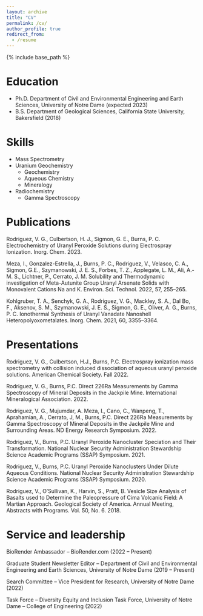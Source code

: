 ```yaml
---
layout: archive
title: "CV"
permalink: /cv/
author_profile: true
redirect_from:
  - /resume
---
```


{% include base_path %}

Education
======
* Ph.D. Department of Civil and Environmental Engineering and Earth Sciences, University of Notre Dame (expected 2023)
* B.S. Department of Geological Sciences, California State University, Bakersfield (2018)
  
Skills
======
* Mass Spectrometry
* Uranium Geochemistry
  * Geochemistry
  * Aqueous Chemistry
  * Mineralogy
* Radiochemistry
  * Gamma Spectroscopy

Publications
======
Rodriguez, V. G., Culbertson, H. J., Sigmon, G. E., Burns, P. C. Electrochemistry of Uranyl Peroxide Solutions during Electrospray Ionization. Inorg. Chem. 2023.

Meza, I., Gonzalez-Estrella, J., Burns, P. C., Rodriguez, V., Velasco, C. A., Sigmon, G.E., Szymanowski, J. E. S., Forbes, T. Z., Applegate, L. M., Ali, A.-M. S., Lichtner, P., Cerrato, J. M. Solubility and Thermodynamic investigation of Meta-Autunite Group Uranyl Arsenate Solids with Monovalent Cations Na and K. Environ. Sci. Technol. 2022, 57, 255–265.

Kohlgruber, T. A., Senchyk, G. A., Rodriguez, V. G., Mackley, S. A., Dal Bo, F., Aksenov, S. M., Szymanowski, J. E. S.,     Sigmon, G. E., Oliver, A. G., Burns, P. C. Ionothermal Synthesis of Uranyl Vanadate Nanoshell Heteropolyoxometalates. Inorg. Chem. 2021, 60, 3355–3364.
  
Presentations
======
Rodriguez, V. G., Culbertson, H.J., Burns, P.C. Electrospray ionization mass spectrometry with collision
induced dissociation of aqueous uranyl peroxide solutions. American Chemical Society. Fall 2022.

Rodriguez, V. G., Burns, P.C. Direct 226Ra Measurements by Gamma Spectroscopy of Mineral Deposits in the Jackpile Mine. International Mineralogical Association. 2022.

Rodriguez, V. G., Mujumdar, A. Meza, I., Cano, C., Wanpeng, T., Aprahamian, A., Cerrato, J, M., Burns, P.C. Direct 226Ra Measurements by Gamma Spectroscopy of Mineral Deposits in the Jackpile Mine and Surrounding Areas. ND Energy Research Symposium. 2022.

Rodriguez, V., Burns, P.C. Uranyl Peroxide Nanocluster Speciation and Their Transformation. National Nuclear Security Administration Stewardship Science Academic Programs (SSAP) Symposium. 2021.

Rodriguez, V., Burns, P.C. Uranyl Peroxide Nanoclusters Under Dilute Aqueous Conditions. National Nuclear Security Administration Stewardship Science Academic Programs (SSAP) Symposium. 2020.

Rodriguez, V., O’Sullivan, K., Harvin, S., Pratt, B. Vesicle Size Analysis of Basalts used to Determine the Paleopressure of Cima Volcanic Field: A Martian Approach. Geological Society of America. Annual Meeting, Abstracts with Programs. Vol. 50, No. 6. 2018.
  
Service and leadership
======
BioRender Ambassador – BioRender.com (2022 – Present)

Graduate Student Newsletter Editor – Department of Civil and Environmental Engineering and Earth Sciences, University of Notre Dame (2019 – Present)

Search Committee – Vice President for Research, University of Notre Dame (2022)

Task Force – Diversity Equity and Inclusion Task Force, University of Notre Dame – College of Engineering (2022)
